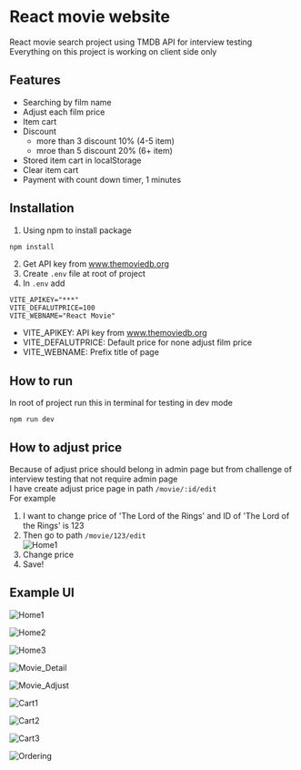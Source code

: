 # React movie website

React movie search project using TMDB API for interview testing\
Everything on this project is working on client side only
## Features

- Searching by film name
- Adjust each film price
- Item cart
- Discount
  * more than 3 discount 10% (4-5 item)
  * mroe than 5 discount 20% (6+ item)
- Stored item cart in localStorage
- Clear item cart
- Payment with count down timer, 1 minutes

## Installation
1. Using npm to install package
```bash
npm install
```
2. Get API key from www.themoviedb.org
3. Create `.env` file at root of project
4. In `.env` add
```
VITE_APIKEY="***"
VITE_DEFALUTPRICE=100
VITE_WEBNAME="React Movie"
```
- VITE_APIKEY: API key from www.themoviedb.org
- VITE_DEFALUTPRICE: Default price for none adjust film price
- VITE_WEBNAME: Prefix title of page

## How to run
In root of project run this in terminal for testing in dev mode
```
npm run dev
```

## How to adjust price
Because of adjust price should belong in admin page but from challenge of interview testing that not require admin page  
I have create adjust price page in path `/movie/:id/edit`  
For example  
1. I want to change price of 'The Lord of the Rings' and ID of 'The Lord of the Rings' is 123  
2. Then go to path `/movie/123/edit`  
![Home1](https://github.com/MeRrai333/react_movie_website/blob/main/ui/change_price_ui.png?raw=true)  
3. Change price  
4. Save!


## Example UI
![Home1](https://github.com/MeRrai333/react_movie_website/blob/main/ui/Home_1.png?raw=true)
    
![Home2](https://github.com/MeRrai333/react_movie_website/blob/main/ui/Home_2.png?raw=true)
    
![Home3](https://github.com/MeRrai333/react_movie_website/blob/main/ui/Home_3.png?raw=true)
    
![Movie_Detail](https://github.com/MeRrai333/react_movie_website/blob/main/ui/Movie_Detail.png?raw=true)
    
![Movie_Adjust](https://github.com/MeRrai333/react_movie_website/blob/main/ui/Movie_Adjust.png?raw=true)
    
![Cart1](https://github.com/MeRrai333/react_movie_website/blob/main/ui/Cart_1.png?raw=true)
    
![Cart2](https://github.com/MeRrai333/react_movie_website/blob/main/ui/Cart_2.png?raw=true)
    
![Cart3](https://github.com/MeRrai333/react_movie_website/blob/main/ui/Cart_3.png?raw=true)
    
![Ordering](https://github.com/MeRrai333/react_movie_website/blob/main/ui/Ordering.png?raw=true)
  